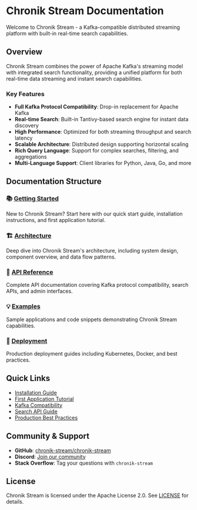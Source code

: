 # Chronik Stream Documentation

Welcome to Chronik Stream - a Kafka-compatible distributed streaming platform with built-in real-time search capabilities.

## Overview

Chronik Stream combines the power of Apache Kafka's streaming model with integrated search functionality, providing a unified platform for both real-time data streaming and instant search capabilities.

### Key Features

- **Full Kafka Protocol Compatibility**: Drop-in replacement for Apache Kafka
- **Real-time Search**: Built-in Tantivy-based search engine for instant data discovery
- **High Performance**: Optimized for both streaming throughput and search latency
- **Scalable Architecture**: Distributed design supporting horizontal scaling
- **Rich Query Language**: Support for complex searches, filtering, and aggregations
- **Multi-Language Support**: Client libraries for Python, Java, Go, and more

## Documentation Structure

### 📚 [Getting Started](getting-started/index.md)
New to Chronik Stream? Start here with our quick start guide, installation instructions, and first application tutorial.

### 🏗️ [Architecture](architecture/index.md)
Deep dive into Chronik Stream's architecture, including system design, component overview, and data flow patterns.

### 📖 [API Reference](api-reference/index.md)
Complete API documentation covering Kafka protocol compatibility, search APIs, and admin interfaces.

### 💡 [Examples](examples/index.md)
Sample applications and code snippets demonstrating Chronik Stream capabilities.

### 🚀 [Deployment](deployment/index.md)
Production deployment guides including Kubernetes, Docker, and best practices.

## Quick Links

- [Installation Guide](getting-started/installation.md)
- [First Application Tutorial](getting-started/first-application.md)
- [Kafka Compatibility](api-reference/kafka-compatibility.md)
- [Search API Guide](api-reference/search-api.md)
- [Production Best Practices](deployment/production-best-practices.md)

## Community & Support

- **GitHub**: [chronik-stream/chronik-stream](https://github.com/chronik-stream/chronik-stream)
- **Discord**: [Join our community](https://discord.gg/chronik-stream)
- **Stack Overflow**: Tag your questions with `chronik-stream`

## License

Chronik Stream is licensed under the Apache License 2.0. See [LICENSE](../LICENSE) for details.